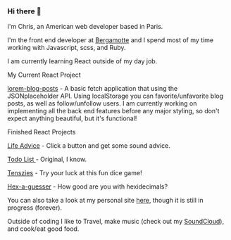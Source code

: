 ### Hi there 👋

I'm Chris, an American web developer based in Paris.

I'm the front end developer at [Bergamotte](https://www.bergamotte.com) and I spend most of my time working with Javascript, scss, and Ruby.

I am currently learning React outside of my day job.

My Current React Project

[lorem-blog-posts](https://react-blog-posts.vercel.app/) - A basic fetch application that using the JSONplaceholder API. Using localStorage you can favorite/unfavorite blog posts, as well as follow/unfollow users. I am currently working on implementing all the back end features before any major styling, so don't expect anything beautiful, but it's functional!

Finished React Projects

[Life Advice](https://react-advice-phi.vercel.app/) - Click a button and get some sound advice.

[Todo List ](https://react-todo-list-iota.vercel.app/) - Original, I know.

[Tenszies](https://react-tenzies.vercel.app/) - Try your luck at this fun dice game!  

[Hex-a-guesser](https://hex-a-guess.vercel.app/) - How good are you with hexidecimals?

You can also take a look at my personal site [here](https://chrishughallen.github.io/app/index.html), though it is still in progress (forever).

Outside of coding I like to Travel, make music (check out my [SoundCloud](https://soundcloud.com/mr-cadwalter)), and cook/eat good food.


<!--
**chrishughallen/chrishughallen** is a ✨ _special_ ✨ repository because its `README.md` (this file) appears on your GitHub profile.

Here are some ideas to get you started:

- 🔭 I’m currently working on ...
- 🌱 I’m currently learning ...
- 👯 I’m looking to collaborate on ...
- 🤔 I’m looking for help with ...
- 💬 Ask me about ...
- 📫 How to reach me: ...
- 😄 Pronouns: ...
- ⚡ Fun fact: ...
-->
